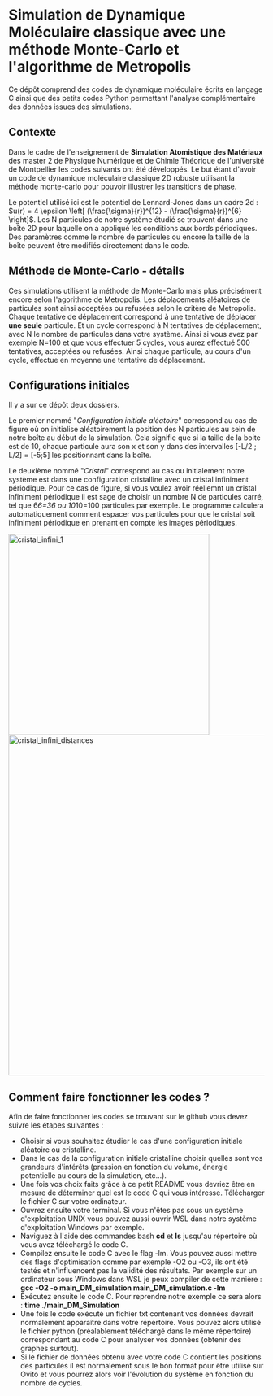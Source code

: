 # Simulation de Dynamique Moléculaire classique avec une méthode Monte-Carlo et l'algorithme de Metropolis

Ce dépôt comprend des codes de dynamique moléculaire écrits en langage C ainsi que des petits codes Python permettant l'analyse complémentaire des données issues des simulations. 

## Contexte

Dans le cadre de l'enseignement de **Simulation Atomistique des Matériaux** des master 2 de Physique Numérique et de Chimie Théorique de l'université de Montpellier les codes suivants ont été développés. Le but étant d'avoir un code de dynamique moléculaire classique 2D robuste utilisant la méthode monte-carlo pour pouvoir illustrer les transitions de phase. 

Le potentiel utilisé ici est le potentiel de Lennard-Jones dans un cadre 2d : $u(r) = 4 \epsilon \left[ (\frac{\sigma}{r})^{12} - (\frac{\sigma}{r})^{6} \right]$. Les N particules de notre système étudié se trouvent dans une boîte 2D pour laquelle on a appliqué les conditions aux bords périodiques. Des paramètres comme le nombre de particules ou encore la taille de la boîte peuvent être modifiés directement dans le code. 

## Méthode de Monte-Carlo - détails

Ces simulations utilisent la méthode de Monte-Carlo mais plus précisément encore selon l'agorithme de Metropolis. Les déplacements aléatoires de particules sont ainsi acceptées ou refusées selon le critère de Metropolis. Chaque tentative de déplacement correspond à une tentative de déplacer **une seule** particule. Et un cycle correspond à N tentatives de déplacement, avec N le nombre de particules dans votre système. Ainsi si vous avez par exemple N=100 et que vous effectuer 5 cycles, vous aurez effectué 500 tentatives, acceptées ou refusées. Ainsi chaque particule, au cours d'un cycle, effectue en moyenne une tentative de déplacement. 

## Configurations initiales 

Il y a sur ce dépôt deux dossiers. 

Le premier nommé "*Configuration initiale aléatoire*" correspond au cas de figure où on initialise aléatoirement la position des N particules au sein de notre boîte au début de la simulation. Cela signifie que si la taille de la boite est de 10, chaque particule aura son x et son y dans des intervalles [-L/2 ; L/2] = [-5;5] les positionnant dans la boîte. 

Le deuxième nommé "*Cristal*" correspond au cas ou initialement notre système est dans une configuration cristalline avec un cristal infiniment périodique. Pour ce cas de figure, si vous voulez avoir réellemnt un cristal infiniment périodique il est sage de choisir un nombre N de particules carré, tel que 6*6=36 ou 10*10=100 particules par exemple. Le programme calculera automatiquement comment espacer vos particules pour que le cristal soit infiniment périodique en prenant en compte les images périodiques. 

<img width="395" alt="cristal_infini_1" src="https://github.com/user-attachments/assets/6ba9b531-ef50-4a5b-b935-977eb512bed7">

<img width="670" alt="cristal_infini_distances" src="https://github.com/user-attachments/assets/6d0aead2-b25b-4dd0-a3ef-9e220450840f">


## Comment faire fonctionner les codes ? 

Afin de faire fonctionner les codes se trouvant sur le github vous devez suivre les étapes suivantes : 
- Choisir si vous souhaitez étudier le cas d'une configuration initiale aléatoire ou cristalline.
- Dans le cas de la configuration initiale cristalline choisir quelles sont vos grandeurs d'intérêts (pression en fonction du volume, énergie potentielle au cours de la simulation, etc...).
- Une fois vos choix faits grâce à ce petit README vous devriez être en mesure de déterminer quel est le code C qui vous intéresse. Télécharger le fichier C sur votre ordinateur.
- Ouvrez ensuite votre terminal. Si vous n'êtes pas sous un système d'exploitation UNIX vous pouvez aussi ouvrir WSL dans notre système d'exploitation Windows par exemple.
- Naviguez à l'aide des commandes bash **cd** et **ls** jusqu'au répertoire où vous avez téléchargé le code C. 
- Compilez ensuite le code C avec le flag -lm. Vous pouvez aussi mettre des flags d'optimisation comme par exemple -O2 ou -O3, ils ont été testés et n'influencent pas la validité des résultats.
  Par exemple sur un ordinateur sous Windows dans WSL je peux compiler de cette manière :
  **gcc -O2 -o main_DM_simulation main_DM_simulation.c -lm**
- Exécutez ensuite le code C.
  Pour reprendre notre exemple ce sera alors : **time ./main_DM_Simulation**
- Une fois le code exécuté un fichier txt contenant vos données devrait normalement apparaître dans votre répertoire. Vous pouvez alors utilisé le fichier python (préalablement téléchargé dans le même répertoire) correspondant au code C pour analyser vos données (obtenir des graphes surtout).
- Si le fichier de données obtenu avec votre code C contient les positions des particules il est normalement sous le bon format pour être utilisé sur Ovito et vous pourrez alors voir l'évolution du système en fonction du nombre de cycles.  
